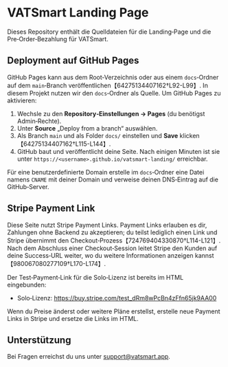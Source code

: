# VATSmart Landing Page

Dieses Repository enthält die Quell­dateien für die Landing‑Page und die Pre‑Order‑Bezahlung für VATSmart.

## Deployment auf GitHub Pages

GitHub Pages kann aus dem Root‑Verzeichnis oder aus einem `docs`‑Ordner auf dem `main`‑Branch veröffentlichen【64275134407162†L92-L99】. In diesem Projekt nutzen wir den `docs`‑Ordner als Quelle. Um GitHub Pages zu aktivieren:

1. Wechsle zu den **Repository‑Einstellungen → Pages** (du benötigst Admin‑Rechte).
2. Unter **Source** „Deploy from a branch“ auswählen.
3. Als Branch `main` und als Folder `docs/` einstellen und **Save** klicken【64275134407162†L115-L144】.
4. GitHub baut und veröffentlicht deine Seite. Nach einigen Minuten ist sie unter `https://<username>.github.io/vatsmart-landing/` erreichbar.

Für eine benutzerdefinierte Domain erstelle im `docs`‑Ordner eine Datei namens `CNAME` mit deiner Domain und verweise deinen DNS‑Eintrag auf die GitHub‑Server.

## Stripe Payment Link

Diese Seite nutzt Stripe Payment Links. Payment Links erlauben es dir, Zahlungen ohne Backend zu akzeptieren; du teilst lediglich einen Link und Stripe übernimmt den Checkout‑Prozess【724769404330870†L114-L121】. Nach dem Abschluss einer Checkout‑Session leitet Stripe den Kunden auf deine Success‑URL weiter, wo du weitere Informationen anzeigen kannst【980067080277109†L170-L174】.

Der Test‑Payment‑Link für die Solo‑Lizenz ist bereits im HTML eingebunden:

- Solo‑Lizenz: https://buy.stripe.com/test_dRm8wPcBn4zFfn65jk9AA00

Wenn du Preise änderst oder weitere Pläne erstellst, erstelle neue Payment Links in Stripe und ersetze die Links im HTML.

## Unterstützung

Bei Fragen erreichst du uns unter [support@vatsmart.app](mailto:support@vatsmart.app).
